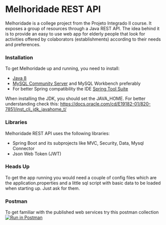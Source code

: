 # Melhoridade REST API
 
Melhoridade is a college project from the Projeto Integrado II course. It exposes a group of resources through a Java REST API. The idea behind it is to provide an easy to use web app for elderly people that look for activities offered by colaborators (establishments) according to their needs and preferences.
 
### Installation
 
To get Melhoridade up and running, you need to install:
* [Java 8](http://www.oracle.com/technetwork/java/javase/downloads/jdk8-downloads-2133151.html)
* [MySQL Community Server](https://dev.mysql.com/downloads/mysql/) and MySQL Workbench preferably
* For better Spring compatibility the IDE [Spring Tool Suite](https://spring.io/tools)
 
When installing the JDK, you should set the JAVA_HOME. For better understanding check this: https://docs.oracle.com/cd/E19182-01/820-7851/inst_cli_jdk_javahome_t/
 
### Libraries
 
Melhoridade REST API uses the following libraries:
 
* Spring Boot and its subprojects like MVC, Security, Data, Mysql Connector
* Json Web Token (JWT)
 
### Heads Up
To get the app running you would need a couple of config files which are the application.properties and a little sql script with basic data to be loaded when starting up. Just ask for them.
 
### Postman
To get familiar with the published web services try this postman collection
[![Run in Postman](https://run.pstmn.io/button.svg)](https://app.getpostman.com/run-collection/5f7b39404905ff760005)
 
